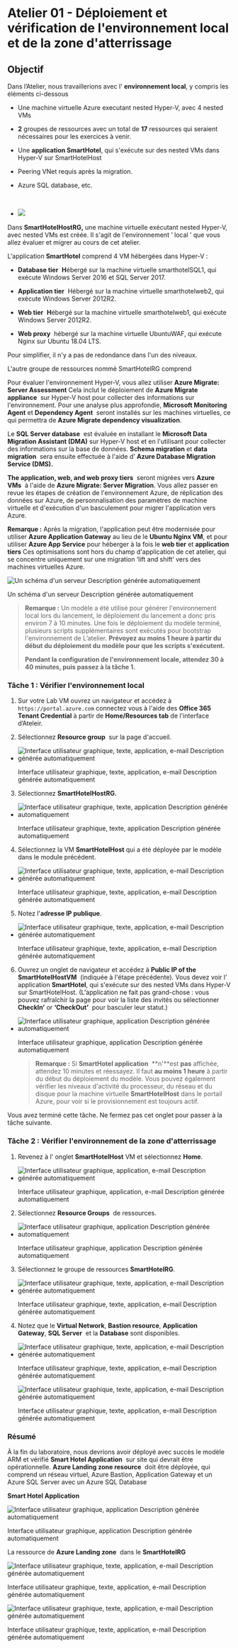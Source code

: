 # Atelier 01 - Déploiement et vérification de l'environnement local et de la zone d'atterrissage

## Objectif

Dans l’Atelier, nous travaillerions avec l' **environnement local**, y
compris les éléments ci-dessous

- Une machine virtuelle Azure executant nested Hyper-V, avec 4 nested
  VMs

- **2** groupes de ressources avec un total de **17** ressources qui
  seraient nécessaires pour les exercices à venir.

- Une **application SmartHotel**, qui s'exécute sur des nested VMs dans
  Hyper-V sur SmartHotelHost

- Peering VNet requis après la migration.

- Azure SQL database, etc.

&nbsp;

- ![](./media/image1.jpg)

Dans **SmartHotelHostRG,** une machine virtuelle exécutant nested
Hyper-V, avec nested VMs est créée. Il s'agit de l'environnement ’ local
’ que vous allez évaluer et migrer au cours de cet atelier.

L'application **SmartHotel** comprend 4 VM hébergées dans Hyper-V :

- **Database tier**  **H**ébergé sur la machine virtuelle
  smarthotelSQL1, qui exécute Windows Server 2016 et SQL Server 2017.

- **Application tier**  Hébergé sur la machine virtuelle smarthotelweb2,
  qui exécute Windows Server 2012R2.

- **Web tier**  **H**ébergé sur la machine virtuelle smarthotelweb1, qui
  exécute Windows Server 2012R2.

- **Web proxy**  hébergé sur la machine virtuelle UbuntuWAF, qui exécute
  Nginx sur Ubuntu 18.04 LTS.

Pour simplifier, il n'y a pas de redondance dans l'un des niveaux.

L'autre groupe de ressources nommé SmartHotelRG comprend

Pour évaluer l'environnement Hyper-V, vous allez utiliser **Azure
Migrate: Server Assessment** Cela inclut le déploiement de **Azure
Migrate appliance**  sur Hyper-V host pour collecter des informations
sur l'environnement. Pour une analyse plus approfondie, **Microsoft
Monitoring Agent** et **Dependency Agent**  seront installés sur les
machines virtuelles, ce qui permettra de **Azure Migrate dependency
visualization**.

Le **SQL Server database**  est évaluée en installant le **Microsoft
Data Migration Assistant (DMA)** sur Hyper-V host et en l'utilisant pour
collecter des informations sur la base de données. **Schema
migration** et **data migration**  sera ensuite effectuée à l'aide d’
**Azure Database Migration Service (DMS).**

**The application, web, and web proxy tiers**  seront migrées vers
**Azure VMs**  à l'aide de **Azure Migrate: Server Migration**. Vous
allez passer en revue les étapes de création de l'environnement Azure,
de réplication des données sur Azure, de personnalisation des paramètres
de machine virtuelle et d'exécution d'un basculement pour migrer
l'application vers Azure.

**Remarque :** Après la migration, l'application peut être modernisée
pour utiliser **Azure Application Gateway** au lieu de le **Ubuntu Nginx
VM**, et pour utiliser **Azure App Service** pour héberger à la fois le
**web tier** et **application tiers** Ces optimisations sont hors du
champ d'application de cet atelier, qui se concentre uniquement sur une
migration ‘lift and shift’ vers des machines virtuelles Azure.

![Un schéma d'un serveur Description générée
automatiquement](./media/image2.jpg)

Un schéma d'un serveur Description générée automatiquement

> **Remarque :** Un modèle a été utilisé pour générer l'environnement
> local lors du lancement, le déploiement du lancement a donc pris
> environ 7 à 10 minutes. Une fois le déploiement du modèle terminé,
> plusieurs scripts supplémentaires sont exécutés pour bootstrap
> l'environnement de L’atelier. **Prévoyez au moins 1 heure à partir du
> début du déploiement du modèle pour que les scripts s'exécutent.**
>
> **Pendant la configuration de l'environnement locale, attendez 30 à 40
> minutes, puis passez à la tâche 1.**

### Tâche 1 : Vérifier l'environnement local

1.  Sur votre Lab VM ouvrez un navigateur et accédez à
    `https://portal.azure.com` connectez vous à l'aide des **Office 365
    Tenant Credential** à partir de **Home/Resources tab** de
    l'interface d’Ateleir.

2.  Sélectionnez **Resource group**  sur la page d'accueil.

- ![Interface utilisateur graphique, texte, application, e-mail
  Description générée automatiquement](./media/image3.png)

  Interface utilisateur graphique, texte, application, e-mail
  Description générée automatiquement

3.  Sélectionnez **SmartHotelHostRG.**

- ![Interface utilisateur graphique, texte, application Description
  générée automatiquement](./media/image4.png)

  Interface utilisateur graphique, texte, application Description
  générée automatiquement

4.  Sélectionnez la VM **SmartHotelHost** qui a été déployée par le
    modèle dans le module précédent.

- ![Interface utilisateur graphique, texte, application, e-mail
  Description générée automatiquement](./media/image5.png)

  Interface utilisateur graphique, texte, application, e-mail
  Description générée automatiquement

5.  Notez l'**adresse IP publique**.

- ![Interface utilisateur graphique, texte, application, e-mail
  Description générée automatiquement](./media/image6.png)

  Interface utilisateur graphique, texte, application, e-mail
  Description générée automatiquement

6.  Ouvrez un onglet de navigateur et accédez à **Public IP of the
    SmartHotelHostVM**  (indiquée à l'étape précédente). Vous devez voir
    l' application **SmartHotel**, qui s'exécute sur des nested VMs dans
    Hyper-V sur SmartHotelHost. (L'application ne fait pas grand-chose :
    vous pouvez rafraîchir la page pour voir la liste des invités ou
    sélectionner **CheckIn’** or **‘CheckOut’**  pour basculer leur
    statut.)

- ![Interface utilisateur graphique, application Description générée
  automatiquement](./media/image7.png)

  Interface utilisateur graphique, application Description générée
  automatiquement

  > **Remarque :** Si **SmartHotel application**  **n'**est **pas**
  > affichée, attendez 10 minutes et réessayez. Il faut **au moins 1
  > heure** à partir du début du déploiement du modèle. Vous pouvez
  > également vérifier les niveaux d'activité du processeur, du réseau
  > et du disque pour la machine virtuelle **SmartHotelHost** dans le
  > portail Azure, pour voir si le provisionnement est toujours actif.

Vous avez terminé cette tâche. Ne fermez pas cet onglet pour passer à la
tâche suivante.

### Tâche 2 : Vérifier l'environnement de la zone d'atterrissage

1.  Revenez à l' onglet **SmartHotelHost** VM et sélectionnez **Home**.

- ![Interface utilisateur graphique, application, e-mail Description
  générée automatiquement](./media/image8.png)

  Interface utilisateur graphique, application, e-mail Description
  générée automatiquement

2.  Sélectionnez **Resource Groups**  de ressources.

- ![Interface utilisateur graphique, application Description générée
  automatiquement](./media/image9.png)

  Interface utilisateur graphique, application Description générée
  automatiquement

3.  Sélectionnez le groupe de ressources **SmartHotelRG**.

- ![Interface utilisateur graphique, texte, application, e-mail
  Description générée automatiquement](./media/image10.png)

  Interface utilisateur graphique, texte, application, e-mail
  Description générée automatiquement

4.  Notez que le **Virtual Network**, **Bastion
    resource**, **Application Gateway**, **SQL Server**  et la
    **Database** sont disponibles.

- ![Interface utilisateur graphique, texte, application, e-mail
  Description générée automatiquement](./media/image11.png)

  Interface utilisateur graphique, texte, application, e-mail
  Description générée automatiquement

  ![Interface utilisateur graphique, texte, application, e-mail
  Description générée automatiquement](./media/image12.png)

  Interface utilisateur graphique, texte, application, e-mail
  Description générée automatiquement

### Résumé

À la fin du laboratoire, nous devrions avoir déployé avec succès le
modèle ARM et vérifié **Smart Hotel Application**  sur site qui devrait
être opérationnelle. **Azure Landing zone resource**  doit être
déployée, qui comprend un réseau virtuel, Azure Bastion, Application
Gateway et un Azure SQL Server avec un Azure SQL Database

**Smart Hotel Application**

![Interface utilisateur graphique, application Description générée
automatiquement](./media/image13.png)

Interface utilisateur graphique, application Description générée
automatiquement

La ressource de **Azure Landing zone**  dans le **SmartHotelRG**

![Interface utilisateur graphique, texte, application, e-mail
Description générée automatiquement](./media/image11.png)

Interface utilisateur graphique, texte, application, e-mail Description
générée automatiquement

![Interface utilisateur graphique, texte, application, e-mail
Description générée automatiquement](./media/image12.png)

Interface utilisateur graphique, texte, application, e-mail Description
générée automatiquement
